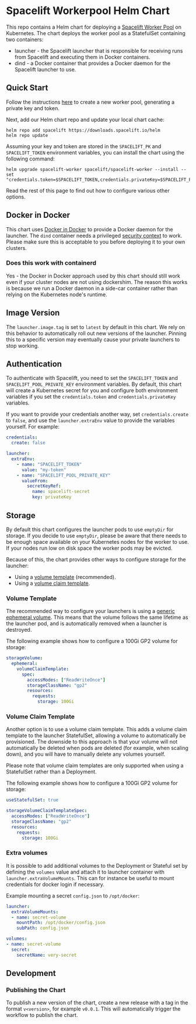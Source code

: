 # Spacelift Workerpool Helm Chart

This repo contains a Helm chart for deploying a [Spacelift Worker Pool](https://docs.spacelift.io/concepts/worker-pools)
on Kubernetes. The chart deploys the worker pool as a StatefulSet containing two containers:

- launcher - the Spacelift launcher that is responsible for receiving runs from Spacelift and
  executing them in Docker containers.
- dind - a Docker container that provides a Docker daemon for the Spacelift launcher to use.

## Quick Start

Follow the instructions [here](https://docs.spacelift.io/concepts/worker-pools) to create a
new worker pool, generating a private key and token.

Next, add our Helm chart repo and update your local chart cache:

```shell
helm repo add spacelift https://downloads.spacelift.io/helm
helm repo update
```

Assuming your key and token are stored in the `SPACELIFT_PK` and `SPACELIFT_TOKEN` environment
variables, you can install the chart using the following command:

```shell
helm upgrade spacelift-worker spacelift/spacelift-worker --install --set "credentials.token=$SPACELIFT_TOKEN,credentials.privateKey=$SPACELIFT_PK"
```

Read the rest of this page to find out how to configure various other options.

## Docker in Docker

This chart uses [Docker in Docker](https://hub.docker.com/_/docker) to provide a Docker daemon
for the launcher. The `dind` container needs a privileged [security context](https://kubernetes.io/docs/tasks/configure-pod-container/security-context/)
to work. Please make sure this is acceptable to you before deploying it to your own clusters.

### Does this work with containerd

Yes - the Docker in Docker approach used by this chart should still work even if your cluster nodes are not using dockershim. The reason this works is because we run a Docker daemon in a side-car container rather than relying on the Kubernetes node's runtime.

## Image Version

The `launcher.image.tag` is set to `latest` by default in this chart. We rely on this behavior
to automatically roll out new versions of the launcher. Pinning this to a specific version
may eventually cause your private launchers to stop working.

## Authentication

To authenticate with Spacelift, you need to set the `SPACELIFT_TOKEN` and `SPACELIFT_POOL_PRIVATE_KEY`
environment variables. By default, this chart will create a Kubernetes secret for you and configure
both environment variables if you set the `credentials.token` and `credentials.privateKey`
variables.

If you want to provide your credentials another way, set `credentials.create` to `false`, and
use the `launcher.extraEnv` value to provide the variables yourself. For example:

```yaml
credentials:
  create: false

launcher:
  extraEnv:
    - name: "SPACELIFT_TOKEN"
      value: "my-token"
    - name: "SPACELIFT_POOL_PRIVATE_KEY"
      valueFrom:
        secretKeyRef:
          name: spacelift-secret
          key: privateKey
```

## Storage

By default this chart configures the launcher pods to use `emptyDir` for storage. If you decide
to use `emptyDir`, please be aware that there needs to be enough space available on your
Kubernetes nodes for the worker to use. If your nodes run low on disk space the worker pods
may be evicted.

Because of this, the chart provides other ways to configure storage for the launcher:

- Using a [volume template](#volume-template) (recommended).
- Using a [volume claim template](#volume-claim-template).

### Volume Template

The recommended way to configure your launchers is using a [generic ephemeral volume](https://kubernetes.io/docs/concepts/storage/ephemeral-volumes/#generic-ephemeral-volumes).
This means that the volume follows the same lifetime as the launcher pod, and is automatically
removed when a launcher is destroyed.

The following example shows how to configure a 100Gi GP2 volume for storage:

```yaml
storageVolume:
  ephemeral:
    volumeClaimTemplate:
      spec:
        accessModes: ["ReadWriteOnce"]
        storageClassName: "gp2"
        resources:
          requests:
            storage: 100Gi
```

### Volume Claim Template

Another option is to use a volume claim template. This adds a volume claim template to the
launcher StatefulSet, allowing a volume to automatically be provisioned. The downside to this
approach is that your volume will not automatically be deleted when pods are deleted (for example,
when scaling down), and you will have to manually delete any volumes yourself.

Please note that volume claim templates are only supported when using a StatefulSet rather
than a Deployment.

The following example shows how to configure a 100Gi GP2 volume for storage:

```yaml
useStatefulSet: true

storageVolumeClaimTemplateSpec:
  accessModes: ["ReadWriteOnce"]
  storageClassName: "gp2"
  resources:
    requests:
      storage: 100Gi
```

### Extra volumes

It is possible to add additional volumes to the Deployment or Stateful set by defining the `volumes`
value and attach it to launcher container with `launcher.extraVolumeMounts`. This can for instance be
useful to mount credentials for docker login if necessary.

Example mounting a secret `config.json` to `/opt/docker`:

```yaml
launcher:
  extraVolumeMounts:
  - name: secret-volume
    mountPath: /opt/docker/config.json
    subPath: config.json

volumes:
- name: secret-volume
  secret:
    secretName: very-secret
```

## Development

### Publishing the Chart

To publish a new version of the chart, create a new release with a tag in the format `v<version>`,
for example `v0.0.1`. This will automatically trigger the workflow to publish the chart.
